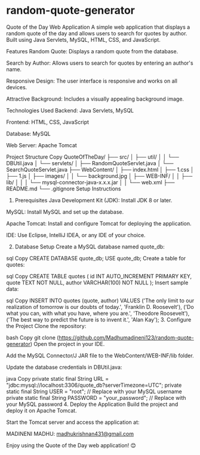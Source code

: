 # random-quote-generator
Quote of the Day Web Application
A simple web application that displays a random quote of the day and allows users to search for quotes by author. Built using Java Servlets, MySQL, HTML, CSS, and JavaScript.

Features
Random Quote: Displays a random quote from the database.

Search by Author: Allows users to search for quotes by entering an author's name.

Responsive Design: The user interface is responsive and works on all devices.

Attractive Background: Includes a visually appealing background image.

Technologies Used
Backend: Java Servlets, MySQL

Frontend: HTML, CSS, JavaScript

Database: MySQL

Web Server: Apache Tomcat

Project Structure
Copy
QuoteOfTheDay/
├── src/
│   ├── util/
│   │   └── DBUtil.java
│   └── servlets/
│       ├── RandomQuoteServlet.java
│       └── SearchQuoteServlet.java
├── WebContent/
│   ├── index.html
│   ├── 1.css
│   ├── 1.js
│   ├── images/
│   │   └── background.jpg
│   ├── WEB-INF/
│   │   ├── lib/
│   │   │   └── mysql-connector-java-x.x.x.jar
│   │   └── web.xml
├── README.md
└── .gitignore
Setup Instructions
1. Prerequisites
Java Development Kit (JDK): Install JDK 8 or later.

MySQL: Install MySQL and set up the database.

Apache Tomcat: Install and configure Tomcat for deploying the application.

IDE: Use Eclipse, IntelliJ IDEA, or any IDE of your choice.

2. Database Setup
Create a MySQL database named quote_db:

sql
Copy
CREATE DATABASE quote_db;
USE quote_db;
Create a table for quotes:

sql
Copy
CREATE TABLE quotes (
    id INT AUTO_INCREMENT PRIMARY KEY,
    quote TEXT NOT NULL,
    author VARCHAR(100) NOT NULL
);
Insert sample data:

sql
Copy
INSERT INTO quotes (quote, author) VALUES
('The only limit to our realization of tomorrow is our doubts of today.', 'Franklin D. Roosevelt'),
('Do what you can, with what you have, where you are.', 'Theodore Roosevelt'),
('The best way to predict the future is to invent it.', 'Alan Kay');
3. Configure the Project
Clone the repository:

bash
Copy
git clone (https://github.com/Madhumadineni123/random-quote-generator)
Open the project in your IDE.

Add the MySQL Connector/J JAR file to the WebContent/WEB-INF/lib folder.

Update the database credentials in DBUtil.java:

java
Copy
private static final String URL = "jdbc:mysql://localhost:3306/quote_db?serverTimezone=UTC";
private static final String USER = "root"; // Replace with your MySQL username
private static final String PASSWORD = "your_password"; // Replace with your MySQL password
4. Deploy the Application
Build the project and deploy it on Apache Tomcat.

Start the Tomcat server and access the application at:

MADINENI MADHU: madhukrishnan431@gmail.com



Enjoy using the Quote of the Day web application! 😊
